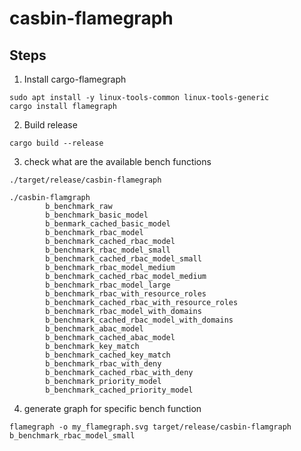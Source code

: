 # casbin-flamegraph


## Steps

1. Install cargo-flamegraph
```
sudo apt install -y linux-tools-common linux-tools-generic
cargo install flamegraph
```

2. Build release
```
cargo build --release
```

3. check what are the available bench functions
```
./target/release/casbin-flamegraph

./casbin-flamgraph 
        b_benchmark_raw
        b_benchmark_basic_model
        b_benmark_cached_basic_model
        b_benchmark_rbac_model
        b_benchmark_cached_rbac_model
        b_benchmark_rbac_model_small
        b_benchmark_cached_rbac_model_small
        b_benchmark_rbac_model_medium
        b_benchmark_cached_rbac_model_medium
        b_benchmark_rbac_model_large
        b_benchmark_rbac_with_resource_roles
        b_benchmark_cached_rbac_with_resource_roles
        b_benchmark_rbac_model_with_domains
        b_benchmark_cached_rbac_model_with_domains
        b_benchmark_abac_model
        b_benchmark_cached_abac_model
        b_benchmark_key_match
        b_benchmark_cached_key_match
        b_benchmark_rbac_with_deny
        b_benchmark_cached_rbac_with_deny
        b_benchmark_priority_model
        b_benchmark_cached_priority_model
```

4. generate graph for specific bench function
```
flamegraph -o my_flamegraph.svg target/release/casbin-flamgraph b_benchmark_rbac_model_small
```
